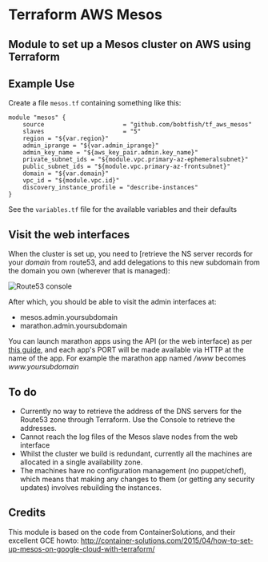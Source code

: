 # Terraform AWS Mesos

## Module to set up a Mesos cluster on AWS using Terraform

## Example Use

Create a file `mesos.tf` containing something like this:

    module "mesos" {
        source                      = "github.com/bobtfish/tf_aws_mesos"
        slaves                      = "5"
        region = "${var.region}"
        admin_iprange = "${var.admin_iprange}"
        admin_key_name = "${aws_key_pair.admin.key_name}"
        private_subnet_ids = "${module.vpc.primary-az-ephemeralsubnet}"
        public_subnet_ids = "${module.vpc.primary-az-frontsubnet}"
        domain = "${var.domain}"
        vpc_id = "${module.vpc.id}"
        discovery_instance_profile = "describe-instances"
    }

See the `variables.tf` file for the available variables and their defaults

## Visit the web interfaces

When the cluster is set up, you need to [retrieve the NS server records for your _domain_ from route53, and add delegations
to this new subdomain from the domain you own (wherever that is managed):

![Route53 console](https://raw.githubusercontent.com/bobtfish/terraform-example-mesos-cluster/master/route53.png)

After which, you should be able to visit the admin interfaces at:

  * mesos.admin.yoursubdomain
  * marathon.admin.yoursubdomain

You can launch marathon apps using the API (or the web interface) as per [this guide](https://www.digitalocean.com/community/tutorials/how-to-configure-a-production-ready-mesosphere-cluster-on-ubuntu-14-04), and each app's PORT will be made available via HTTP at the name of the app. For example the marathon app named _/www_ becomes _www.yoursubdomain_

## To do

  * Currently no way to retrieve the address of the DNS servers for the Route53 zone through Terraform. Use the Console to retrieve the addresses. 
  * Cannot reach the log files of the Mesos slave nodes from the web interface
  * Whilst the cluster we build is redundant, currently all the machines are allocated in a single availability zone.
  * The machines have no configuration management (no puppet/chef), which means that making any changes to them (or getting any security updates) involves rebuilding the instances.

## Credits

This module is based on the code from ContainerSolutions, and their excellent GCE howto: <http://container-solutions.com/2015/04/how-to-set-up-mesos-on-google-cloud-with-terraform/>

  
